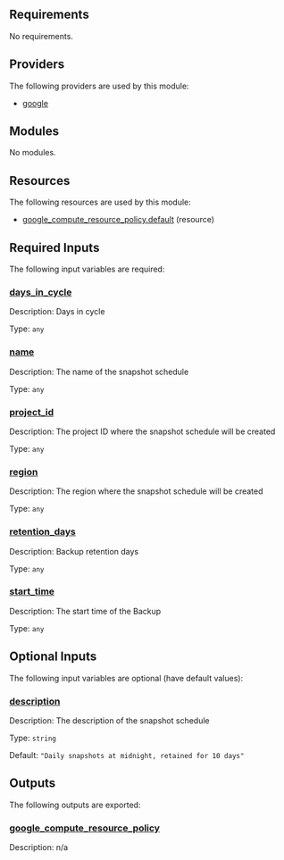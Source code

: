 ## Requirements

No requirements.

## Providers

The following providers are used by this module:

- <a name="provider_google"></a> [google](#provider\_google)

## Modules

No modules.

## Resources

The following resources are used by this module:

- [google_compute_resource_policy.default](https://registry.terraform.io/providers/hashicorp/google/latest/docs/resources/compute_resource_policy) (resource)

## Required Inputs

The following input variables are required:

### <a name="input_days_in_cycle"></a> [days\_in\_cycle](#input\_days\_in\_cycle)

Description: Days in cycle

Type: `any`

### <a name="input_name"></a> [name](#input\_name)

Description: The name of the snapshot schedule

Type: `any`

### <a name="input_project_id"></a> [project\_id](#input\_project\_id)

Description: The project ID where the snapshot schedule will be created

Type: `any`

### <a name="input_region"></a> [region](#input\_region)

Description: The region where the snapshot schedule will be created

Type: `any`

### <a name="input_retention_days"></a> [retention\_days](#input\_retention\_days)

Description: Backup retention days

Type: `any`

### <a name="input_start_time"></a> [start\_time](#input\_start\_time)

Description: The start time of the Backup

Type: `any`

## Optional Inputs

The following input variables are optional (have default values):

### <a name="input_description"></a> [description](#input\_description)

Description: The description of the snapshot schedule

Type: `string`

Default: `"Daily snapshots at midnight, retained for 10 days"`

## Outputs

The following outputs are exported:

### <a name="output_google_compute_resource_policy"></a> [google\_compute\_resource\_policy](#output\_google\_compute\_resource\_policy)

Description: n/a

